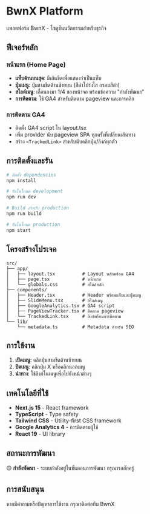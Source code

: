 # BwnX Platform

แพลตฟอร์ม BwnX - โซลูชันนวัตกรรมสำหรับธุรกิจ

## ฟีเจอร์หลัก

### หน้าแรก (Home Page)
- **แท็บด้านบนสุด**: มีเส้นขีดเพื่อแสดงว่าเป็นแท็บ
- **ปุ่มเมนู**: ปุ่มสามขีดด้านซ้ายบน (สีดำโปร่งใส กรอบสีดำ)
- **สไลด์เมนู**: เลื่อนลงมา 1/4 ของหน้าจอ พร้อมข้อความ "กำลังพัฒนา"
- **การติดตาม**: ใช้ GA4 สำหรับติดตาม pageview และการคลิก

### การติดตาม GA4
- ติดตั้ง GA4 script ใน layout.tsx
- เพิ่ม provider นับ pageview SPA ทุกครั้งที่เปลี่ยนเส้นทาง
- สร้าง `<TrackedLink>` สำหรับนับคลิกปุ่ม/ลิงก์ทุกตัว

## การติดตั้งและรัน

```bash
# ติดตั้ง dependencies
npm install

# รันในโหมด development
npm run dev

# Build สำหรับ production
npm run build

# รันในโหมด production
npm start
```

## โครงสร้างโปรเจค

```
src/
├── app/
│   ├── layout.tsx          # Layout หลักพร้อม GA4
│   ├── page.tsx            # หน้าแรก
│   └── globals.css         # สไตล์หลัก
├── components/
│   ├── Header.tsx          # Header พร้อมแท็บและปุ่มเมนู
│   ├── SlideMenu.tsx       # สไลด์เมนู
│   ├── GoogleAnalytics.tsx # GA4 script
│   ├── PageViewTracker.tsx # ติดตาม pageview
│   └── TrackedLink.tsx     # ลิงก์พร้อมการติดตาม
└── lib/
    └── metadata.ts         # Metadata สำหรับ SEO
```

## การใช้งาน

1. **เปิดเมนู**: คลิกปุ่มสามขีดด้านซ้ายบน
2. **ปิดเมนู**: คลิกปุ่ม X หรือคลิกนอกเมนู
3. **นำทาง**: ใช้ลิงก์ในเมนูเพื่อไปยังหน้าต่างๆ

## เทคโนโลยีที่ใช้

- **Next.js 15** - React framework
- **TypeScript** - Type safety
- **Tailwind CSS** - Utility-first CSS framework
- **Google Analytics 4** - การติดตามผู้ใช้
- **React 19** - UI library

## สถานะการพัฒนา

🟡 **กำลังพัฒนา** - ระบบกำลังอยู่ในขั้นตอนการพัฒนา กรุณารอสักครู่

## การสนับสนุน

หากมีคำถามหรือปัญหาการใช้งาน กรุณาติดต่อทีม BwnX
